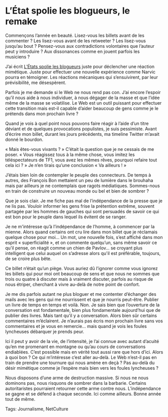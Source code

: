 # L’État spolie les blogueurs, le remake

Commençons l’année en beauté. Lisez-vous les billets avant de les commenter ? Les lisez-vous avant de les retweeter ? Les lisez-vous jusqu’au bout ? Pensez-vous aux contradictions volontaires que l’auteur peut y introduire ? Aux dissonances comme en jouent parfois les musiciens ?<span id="more-13006"></span>

J’ai écrit [L’États spolie les blogueurs](http://blog.tcrouzet.com/2009/12/30/l%E2%80%99etat-spolie-les-blogueurs/) juste pour déclencher une réaction mimétique. Juste pour effectuer une nouvelle expérience comme Narvic pourra en témoigner. Les réactions mécaniques qui s’ensuivirent, par leur prévisibilité, me désespèrent.

Parfois je me demande si le Web ne nous rend pas con. J’ai encore l’espoir qu’il nous aide à nous individuer, à nous dégager de la masse et que l’idée même de la masse se volatilise. Le Web est un outil puissant pour effectuer cette transition mais est-il capable d’aider beaucoup de gens comme je le prétends dans mon prochain livre ?

Quand je vois à quel point nous pouvons faire réagir à l’aide d’un titre déviant et de quelques provocations populistes, je suis pessimiste. Avant d’écrire mon billet, durant les jours précédents, ma timeline Twitter m’avait donné le bourdon.

« Mais êtes-vous vivants ? » C’était la question que je ne cessais de me poser. « Vous réagissez tous à la même chose, vous imitez les téléspectateurs de TF1, vous avez les mêmes rêves, pourquoi refaire tout cela ici ? » Je n’en tirais qu’une conclusion « Va ailleurs ! »

J’étais bien loin de contempler le peuple des connecteurs. De temps à autres, des François Bon mettaient un peu de lumière dans le brouhaha mais par ailleurs je ne contemplais que ragots médiatiques. Sommes-nous en train de construire un nouveau monde ou bel et bien de sombrer ?

Que je sois clair. Je me fiche pas mal de l’indépendance de la presse que je ne lis pas. Vouloir informer les gens frise la prétention extrême, souvent partagée par les hommes de gauches qui sont persuadés de savoir ce qui est bon pour le peuple dans lequel ils évitent de se ranger.

Je ne m'intéresse qu’à l’indépendance de l’homme, à commencer par la mienne. Alors quand certains ont cru lire dans mon billet que je réclamais quelque chose pour moi… Un mot, une nouvelle fois, s’est affiché dans mon esprit « superficialité », et on commente quelqu’un, sans même savoir ce qu’il pense, on réagit comme un chien de Pavlov… se croyant plus intelligent que celui auquel on s’adresse alors qu'il est préférable, toujours, de se croire plus bête.

Ce billet n’était qu’un piège. Vous auriez dû l’ignorer comme vous ignorez les billets qui pour moi ont beaucoup de sens et que nous ne sommes que trois ou quatre à discuter mais à vraiment discuter, parfois au risque de nous étriper, cherchant à vivre au-delà de notre point de confort.

Je me dis parfois autant ne plus bloguer et me contenter d’échanger des mails avec les gens qui me nourrissent et que je nourris peut-être. Publier un livre de temps en temps et voilà. Non. Je sais bien que l’ouverture de la conversation est fondamentale, bien plus fondamentale aujourd’hui que de publier des livres. Mais tant qu’il y a conversation. Alors bien sûr certains commentaires m’éclairent. Je n’aurais pas écris mon prochain livre sans vos commentaires et je vous en remercie… mais quand je vois les foules lyncheuses débarquer je prends peur.

Ici il peut y avoir de la vie, de l’intensité, je l’ai connue avec autant d’acuité qu’en me promenant en montagne ou qu’au cours de conversations endiablées. C’est possible mais en vérité tout aussi rare que hors d’ici. Alors à quoi bon ? Ce qui m’intéresse c’est aller au-delà. Le Web n’est-il pas en train de prendre une tournure qui nous amène en deçà ? Pas au-delà du désir mimétique comme je l’espère mais bien vers les foules lyncheuses ?

Nous disposons d’une arme de destruction massive. Si nous ne nous dominons pas, nous risquons de sombrer dans la barbarie. Certains autoritaristes pourraient retourner cette arme contre nous. L’indépendance se gagne et se défend à chaque seconde. Ici comme ailleurs. Bonne année tout de même.

Tags: Journalisme, NetCulture